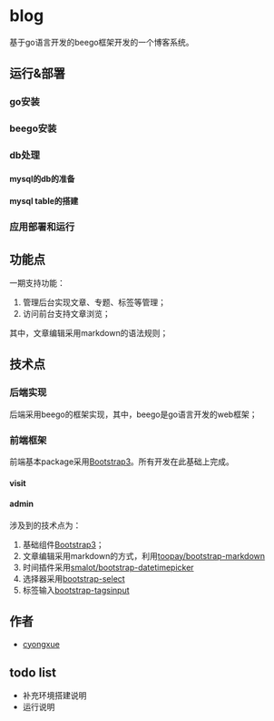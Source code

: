 
# blog

基于go语言开发的beego框架开发的一个博客系统。

## 运行&部署

### go安装

### beego安装

### db处理

#### mysql的db的准备

#### mysql table的搭建

### 应用部署和运行

## 功能点

一期支持功能：
    
1. 管理后台实现文章、专题、标签等管理；
2. 访问前台支持文章浏览；
    
其中，文章编辑采用markdown的语法规则；
    
## 技术点

### 后端实现

后端采用beego的框架实现，其中，beego是go语言开发的web框架；

### 前端框架

前端基本package采用[Bootstrap3](http://v3.bootcss.com/)。所有开发在此基础上完成。

#### visit

#### admin

涉及到的技术点为：
    
1. 基础组件[Bootstrap3](http://v3.bootcss.com/)；
2. 文章编辑采用markdown的方式，利用[toopay/bootstrap-markdown](http://www.codingdrama.com/bootstrap-markdown/)
3. 时间插件采用[smalot/bootstrap-datetimepicker](https://github.com/smalot/bootstrap-datetimepicker)
4. 选择器采用[bootstrap-select](http://silviomoreto.github.io/bootstrap-select/)
5. 标签输入[bootstrap-tagsinput](https://bootstrap-tagsinput.github.io/bootstrap-tagsinput/examples/)

## 作者

- [cyongxue](https://github.com/cyongxue)

## todo list

- 补充环境搭建说明
- 运行说明

